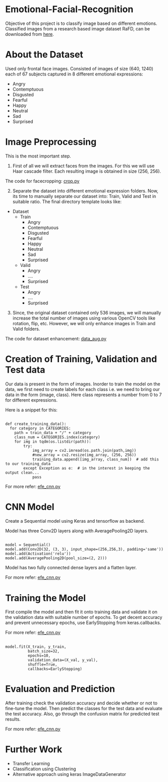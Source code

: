 # Emotional-Facial-Recognition
Objective of this project is to classify image based on different emotions.
Classified images from a research based image dataset RaFD, can be downloaded from [here](http://www.socsci.ru.nl:8180/RaFD2/RaFD).

# About the Dataset
Used only frontal face images. 
Consisted of images of size (640, 1240) each of 67 subjects captured in 8 different emotional expressions:
* Angry
* Contemptuous
* Disgusted
* Fearful
* Happy
* Neutral
* Sad
* Surprised

# Image Preprocessing
This is the most important step.

1. First of all we will extract faces from the images. For this we will use Haar cascade filter. Each resulting image is obtained in size (256, 256).

 The code for facecropping: [crop.py](https://github.com/aviban99/Emotional-Facial-Recognition/blob/master/crop.py)
 
2. Separate the dataset into different emotional expression folders. Now, its time to manually separate our dataset into: Train, Valid and Test in suitable ratio. The final directory template looks like:
  - Dataset
    - Train 
      - Angry
      - Contemptuous
      - Disgusted
      - Fearful
      - Happy
      - Neutral
      - Sad
      - Surprised
    - Valid
      - Angry
      - ....
      - Surprised
    - Test
      - Angry
      - ....
      - Surprised

3. Since, the original dataset contained only 536 images, we will manually increase the total number of images using various OpenCV tools like rotation, flip, etc. However, we will only enhance images in Train and Valid folders.

The code for dataset enhancement: [data_aug.py](https://github.com/aviban99/Emotional-Facial-Recognition/blob/master/data_aug.py)

# Creation of Training, Validation and Test data
Our data is present in the form of images. Inorder to train the model on the data, we first need to create labels for each class i.e. we need to bring our data in the form (image, class). Here class represents a number from 0 to 7 for different expressions.

Here is a snippet for this: 
##
    def create_training_data():
      for category in CATEGORIES:  
        path = train_data + "/" + category 
        class_num = CATEGORIES.index(category) 
        for img in tqdm(os.listdir(path)):
            try:
                img_array = cv2.imread(os.path.join(path,img))  
                #new_array = cv2.resize(img_array, (256, 256))  
                training_data.append([img_array, class_num])  # add this to our training_data
            except Exception as e:  # in the interest in keeping the output clean...
                pass
For more refer: [efe_cnn.py](https://github.com/aviban99/Emotional-Facial-Recognition/blob/master/efe_cnn%20(1).py)
# CNN Model 
Create a Sequential model using Keras and tensorflow as backend.

Model has three Conv2D layers along with AveragePooling2D layers.
## 
    model = Sequential()
    model.add(Conv2D(32, (3, 3), input_shape=(256,256,3), padding='same'))
    model.add(Activation('relu'))
    model.add(AveragePooling2D(pool_size=(2, 2)))

Model has two fully connected dense layers and a flatten layer.

For more refer: [efe_cnn.py](https://github.com/aviban99/Emotional-Facial-Recognition/blob/master/efe_cnn%20(1).py)

# Training the Model
First compile the model and then fit it onto training data and validate it on the validation data with suitable number of epochs. To get decent accuracy and prevent unnecessary epochs, use EarlyStopping from keras.callbacks.

For more refer: [efe_cnn.py](https://github.com/aviban99/Emotional-Facial-Recognition/blob/master/efe_cnn%20(1).py)
##  
    model.fit(X_train, y_train,
              batch_size=32,
              epochs=10,
              validation_data=(X_val, y_val),
              shuffle=True,
              callbacks=EarlyStopping)
              
# Evaluation and Prediction
After training check the validation accuracy and decide whether or not to fine-tune the model. Then predict the classes for the test data and evaluate the test accuracy.
Also, go through the confusion matrix for predicted test results. 

For more refer: [efe_cnn.py](https://github.com/aviban99/Emotional-Facial-Recognition/blob/master/efe_cnn%20(1).py)

# Further Work
* Transfer Learning
* Classification using Clustering
* Alternative approach using keras ImageDataGenerator

